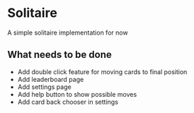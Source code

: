 # Solitaire

A simple solitaire implementation for now

## What needs to be done

- Add double click feature for moving cards to final position
- Add leaderboard page
- Add settings page
- Add help button to show possible moves
- Add card back chooser in settings
